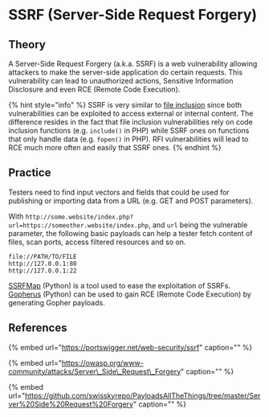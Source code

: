 # SSRF \(Server-Side Request Forgery\)

## Theory

A Server-Side Request Forgery \(a.k.a. SSRF\) is a web vulnerability allowing attackers to make the server-side application do certain requests. This vulnerability can lead to unauthorized actions, Sensitive Information Disclosure and even RCE \(Remote Code Execution\).

{% hint style="info" %}
SSRF is very similar to [file inclusion](file-inclusion.md) since both vulnerabilities can be exploited to access external or internal content. The difference resides in the fact that file inclusion vulnerabilities rely on code inclusion functions \(e.g. `include()` in PHP\) while SSRF ones on functions that only handle data \(e.g. `fopen()` in PHP\). RFI vulnerabilities will lead to RCE much more often and easily that SSRF ones.
{% endhint %}

## Practice

Testers need to find input vectors and fields that could be used for publishing or importing data from a URL \(e.g. GET and POST parameters\).

With `http://some.website/index.php?url=https://someother.website/index.php`, and `url` being the vulnerable parameter, the following basic payloads can help a tester fetch content of files, scan ports, access filtered resources and so on.

```text
file://PATH/TO/FILE
http://127.0.0.1:80
http://127.0.0.1:22
```

[SSRFMap](https://github.com/swisskyrepo/SSRFmap) \(Python\) is a tool used to ease the exploitation of SSRFs. [Gopherus](https://github.com/tarunkant/Gopherus) \(Python\) can be used to gain RCE \(Remote Code Execution\) by generating Gopher payloads.

## References

{% embed url="https://portswigger.net/web-security/ssrf" caption="" %}

{% embed url="https://owasp.org/www-community/attacks/Server\_Side\_Request\_Forgery" caption="" %}

{% embed url="https://github.com/swisskyrepo/PayloadsAllTheThings/tree/master/Server%20Side%20Request%20Forgery" caption="" %}

